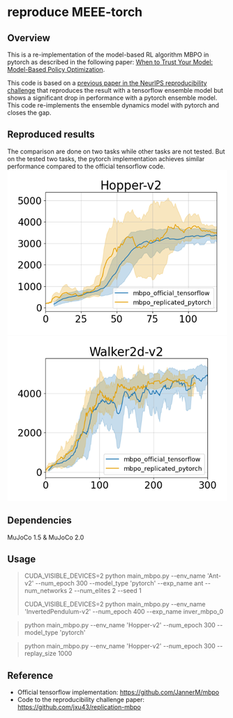# reproduce MEEE-torch

## Overview
This is a re-implementation of the model-based RL algorithm MBPO in pytorch as described in the following paper: [When to Trust Your Model: Model-Based Policy Optimization](https://arxiv.org/abs/1906.08253).

This code is based on a [previous paper in the NeurIPS reproducibility challenge](https://openreview.net/forum?id=rkezvT9f6r) that reproduces the result with a tensorflow ensemble model but shows a significant drop in performance with a pytorch ensemble model. 
This code re-implements the ensemble dynamics model with pytorch and closes the gap. 

## Reproduced results
The comparison are done on two tasks while other tasks are not tested. But on the tested two tasks, the pytorch implementation achieves similar performance compared to the official tensorflow code.
![alt text](./results/hopper.png) ![alt text](./results/walker2d.png)
## Dependencies

MuJoCo 1.5 & MuJoCo 2.0

## Usage
> CUDA_VISIBLE_DEVICES=2 python main_mbpo.py --env_name 'Ant-v2' --num_epoch 300 --model_type 'pytorch' --exp_name ant --num_networks 2 --num_elites 2 --seed 1
> 
> 
> CUDA_VISIBLE_DEVICES=2 python main_mbpo.py --env_name 'InvertedPendulum-v2' --num_epoch 400 --exp_name inver_mbpo_0


> python main_mbpo.py --env_name 'Hopper-v2' --num_epoch 300 --model_type 'pytorch'


> python main_mbpo.py --env_name 'Hopper-v2' --num_epoch 300 --replay_size 1000

## Reference
* Official tensorflow implementation: https://github.com/JannerM/mbpo
* Code to the reproducibility challenge paper: https://github.com/jxu43/replication-mbpo
